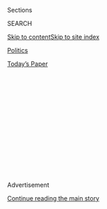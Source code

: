 <div id="app">

<div>

<div>

<div>

<div class="NYTAppHideMasthead css-1q2w90k e1suatyy0">

<div class="section css-ui9rw0 e1suatyy2">

<div class="css-eph4ug er09x8g0">

<div class="css-6n7j50">

</div>

<span class="css-1dv1kvn">Sections</span>

<div class="css-10488qs">

<span class="css-1dv1kvn">SEARCH</span>

</div>

[Skip to content](#site-content)[Skip to site
index](#site-index)

</div>

<div id="masthead-section-label" class="css-1wr3we4 eaxe0e00">

[Politics](https://www.nytimes3xbfgragh.onion/section/politics)

</div>

<div class="css-10698na e1huz5gh0">

</div>

</div>

<div id="masthead-bar-one" class="section hasLinks css-15hmgas e1csuq9d3">

<div class="css-uqyvli e1csuq9d0">

</div>

<div class="css-1uqjmks e1csuq9d1">

</div>

<div class="css-9e9ivx">

[](https://myaccount.nytimes3xbfgragh.onion/auth/login?response_type=cookie&client_id=vi)

</div>

<div class="css-1bvtpon e1csuq9d2">

[Today’s
Paper](https://www.nytimes3xbfgragh.onion/section/todayspaper)

</div>

</div>

</div>

</div>

<div data-aria-hidden="false">

<div id="site-content" data-role="main">

<div>

<div class="css-1aor85t" style="opacity:0.000000001;z-index:-1;visibility:hidden">

<div class="css-1hqnpie">

<div class="css-epjblv">

<span class="css-17xtcya">[Politics](/section/politics)</span><span class="css-x15j1o">|</span><span class="css-fwqvlz">Trump
Campaign Sues Over California’s Requirement to Release Tax
Returns</span>

</div>

<div class="css-k008qs">

<div class="css-1iwv8en">

<span class="css-18z7m18"></span>

<div>

</div>

</div>

<span class="css-1n6z4y">https://nyti.ms/2T8Lojb</span>

<div class="css-1705lsu">

<div class="css-4xjgmj">

<div class="css-4skfbu" data-role="toolbar" data-aria-label="Social Media Share buttons, Save button, and Comments Panel with current comment count" data-testid="share-tools">

  - 
  - 
  - 
  - 
    
    <div class="css-6n7j50">
    
    </div>

  - 

</div>

</div>

</div>

</div>

</div>

</div>

<div class="css-13pd83m">

</div>

<div id="top-wrapper" class="css-1sy8kpn">

<div id="top-slug" class="css-l9onyx">

Advertisement

</div>

[Continue reading the main
story](#after-top)

<div class="ad top-wrapper" style="text-align:center;height:100%;display:block;min-height:250px">

<div id="top" class="place-ad" data-position="top" data-size-key="top">

</div>

</div>

<div id="after-top">

</div>

</div>

<div id="sponsor-wrapper" class="css-1hyfx7x">

<div id="sponsor-slug" class="css-19vbshk">

Supported by

</div>

[Continue reading the main
story](#after-sponsor)

<div id="sponsor" class="ad sponsor-wrapper" style="text-align:center;height:100%;display:block">

</div>

<div id="after-sponsor">

</div>

</div>

<div class="css-1vkm6nb ehdk2mb0">

# Trump Campaign Sues Over California’s Requirement to Release Tax Returns

</div>

<div class="css-79elbk" data-testid="photoviewer-wrapper">

<div class="css-z3e15g" data-testid="photoviewer-wrapper-hidden">

</div>

<div class="css-1a48zt4 ehw59r15" data-testid="photoviewer-children">

![<span class="css-16f3y1r e13ogyst0" data-aria-hidden="true">Gov. Gavin
Newsom is named in a lawsuit after he signed a new election law in
California in
July.</span><span class="css-cnj6d5 e1z0qqy90" itemprop="copyrightHolder"><span class="css-1ly73wi e1tej78p0">Credit...</span><span><span>Rich
Pedroncelli/Associated
Press</span></span></span>](https://static01.graylady3jvrrxbe.onion/images/2019/08/06/us/politics/06dc-lawsuits/merlin_158661801_b1dd8d88-8389-419b-8c97-6e47f1d1821c-articleLarge.jpg?quality=75&auto=webp&disable=upscale)

</div>

</div>

<div class="css-xt80pu e12qa4dv0">

<div class="css-18e8msd">

<div class="css-vp77d3 epjyd6m0">

<div class="css-1baulvz">

By [<span class="css-1baulvz last-byline" itemprop="name">Annie
Karni</span>](https://www.nytimes3xbfgragh.onion/by/annie-karni)

</div>

</div>

  - Aug. 6,
    2019

  - 
    
    <div class="css-4xjgmj">
    
    <div class="css-d8bdto" data-role="toolbar" data-aria-label="Social Media Share buttons, Save button, and Comments Panel with current comment count" data-testid="share-tools">
    
      - 
      - 
      - 
      - 
        
        <div class="css-6n7j50">
        
        </div>
    
      - 
    
    </div>
    
    </div>

</div>

</div>

<div class="section meteredContent css-1r7ky0e" name="articleBody" itemprop="articleBody">

<div class="css-1fanzo5 StoryBodyCompanionColumn">

<div class="css-53u6y8">

WASHINGTON — President Trump and the Republican National Committee filed
a pair of lawsuits on Tuesday against officials in California
challenging a new law requiring presidential candidates to release five
years of tax returns in order to be placed on the state primary ballot
in 2020.

The R.N.C. suit, which was filed in the Eastern District of California
and included the California Republican Party and several California
Republican voters as plaintiffs, called the law a “naked political
attack against the sitting president of the United States.” It was filed
against Gov. Gavin Newsom and the California secretary of state.

Mr. Trump and his campaign filed a second suit challenging the
constitutionality of the new law, and it named the California secretary
of state and the state attorney general. In that suit, they argue that
states do not have the power to “supplement” the qualifications for the
president, set forth by the Constitution.

The California law, known as the Presidential Tax Transparency and
Accountability Act, was [signed by Mr. Newsom last
week](https://www.nytimes3xbfgragh.onion/2019/07/30/us/politics/california-trump-tax-returns.html),
and was the latest flash point between the White House and the State of
California, which is involved in more than 40 lawsuits against the Trump
administration, on issues including environmental regulation and
immigration.

</div>

</div>

<div class="css-1fanzo5 StoryBodyCompanionColumn">

<div class="css-53u6y8">

The California State Legislature approved a similar measure in 2017, but
the governor at the time, Jerry Brown, vetoed it, raising questions
about whether it was constitutional.

The suits filed Tuesday claim that the law would suppress the votes of
millions of Californians who want to vote for Mr. Trump by adding a new
requirement for a presidential candidate. The R.N.C. suit asserts that
Mr. Newsom was creating an “extra-constitutional qualification for the
office of president.” The suit argues that Democratic-controlled state
legislatures were challenging Mr. Trump because they were “enraged” by
his 2016 victory, when he did not disclose his federal tax returns.

The two lawsuits followed a complaint filed in Sacramento on Monday by
Judicial Watch, a conservative group, on behalf of four California
voters, seeking to block the law on constitutional grounds.

“There’s an easy fix for the president,” Mr. Newsom said in a statement.
“He should release his tax returns as he promised during the campaign
and follow the precedent of every president since 1973.”

The vast majority of presidential nominees over decades have released
their tax returns, with the exception of President Gerald Ford in 1976.
Mr. Trump’s decision not to release his tax returns was one of the early
traditions he shattered. But Mr. Newsom’s attempt to codify the
tradition of disclosure into a law has raised serious constitutional
issues, according to legal scholars.

</div>

</div>

<div class="css-1fanzo5 StoryBodyCompanionColumn">

<div class="css-53u6y8">

“The complaint includes more political rhetoric than is common, but it
raises the correct legal issues that certainly pose serious challenges
to this law,” said Richard H. Pildes, a professor of constitutional law
at New York University.

In a statement, Ronna McDaniel, chairwoman of the R.N.C., said that “it
certainly doesn’t bode well for Democrats heading into 2020 that their
best bet for beating President Trump is to deny millions of Californians
the ability to vote for him.”

She called it a “stunt” that was “unconstitutional and, simply put,
desperate.”

Jay Sekulow, counsel to Mr. Trump and to the campaign, called the
campaign’s lawsuit a “decisive action in federal court challenging
California’s attempt to circumvent the U.S. Constitution.” He said “the
issue of whether the president should release his federal tax returns
was litigated in the 2016 election and the American people spoke.”

</div>

</div>

</div>

<div>

</div>

<div>

</div>

<div>

</div>

<div>

<div id="bottom-wrapper" class="css-1ede5it">

<div id="bottom-slug" class="css-l9onyx">

Advertisement

</div>

[Continue reading the main
story](#after-bottom)

<div id="bottom" class="ad bottom-wrapper" style="text-align:center;height:100%;display:block;min-height:90px">

</div>

<div id="after-bottom">

</div>

</div>

</div>

</div>

</div>

## Site Index

<div>

</div>

## Site Information Navigation

  - [© <span>2020</span> <span>The New York Times
    Company</span>](https://help.nytimes3xbfgragh.onion/hc/en-us/articles/115014792127-Copyright-notice)

<!-- end list -->

  - [NYTCo](https://www.nytco.com/)
  - [Contact
    Us](https://help.nytimes3xbfgragh.onion/hc/en-us/articles/115015385887-Contact-Us)
  - [Work with us](https://www.nytco.com/careers/)
  - [Advertise](https://nytmediakit.com/)
  - [T Brand Studio](http://www.tbrandstudio.com/)
  - [Your Ad
    Choices](https://www.nytimes3xbfgragh.onion/privacy/cookie-policy#how-do-i-manage-trackers)
  - [Privacy](https://www.nytimes3xbfgragh.onion/privacy)
  - [Terms of
    Service](https://help.nytimes3xbfgragh.onion/hc/en-us/articles/115014893428-Terms-of-service)
  - [Terms of
    Sale](https://help.nytimes3xbfgragh.onion/hc/en-us/articles/115014893968-Terms-of-sale)
  - [Site
    Map](https://spiderbites.nytimes3xbfgragh.onion)
  - [Help](https://help.nytimes3xbfgragh.onion/hc/en-us)
  - [Subscriptions](https://www.nytimes3xbfgragh.onion/subscription?campaignId=37WXW)

</div>

</div>

</div>

</div>
